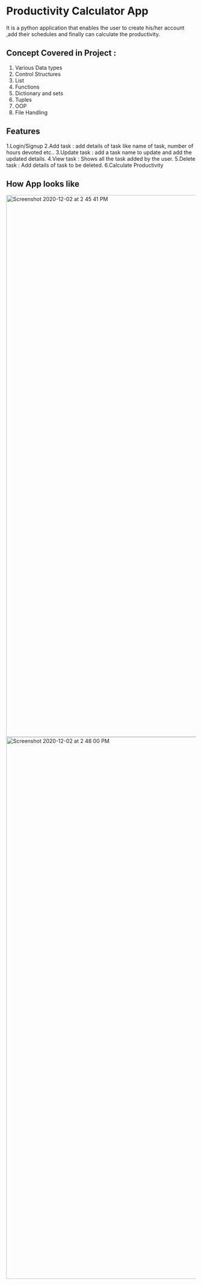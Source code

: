 # Productivity Calculator App
It is a python application that enables the user to create his/her account ,add their schedules and finally can calculate the productivity.

## Concept Covered in Project :
1. Various Data types 
2. Control Structures 
3. List 
4. Functions
5. Dictionary and sets
6. Tuples
7. OOP
8. File Handling

## Features 
1.Login/Signup
2.Add task : add details of task like name of task, number of hours devoted etc..
3.Update task : add a task name to update and add the updated details.
4.View task : Shows all the task added by the user.
5.Delete task : Add details of task to be deleted.
6.Calculate Productivity

## How App looks like 
<img width="1440" alt="Screenshot 2020-12-02 at 2 45 41 PM" src="https://user-images.githubusercontent.com/69889824/123902066-cee82780-d989-11eb-8bc5-e18aff816ca1.png">
<img width="1440" alt="Screenshot 2020-12-02 at 2 48 00 PM" src="https://user-images.githubusercontent.com/69889824/123902074-d3144500-d989-11eb-917c-2d175835eee4.png">
